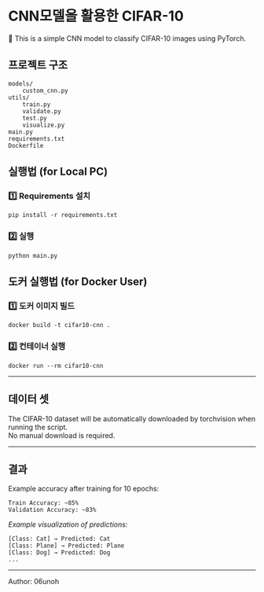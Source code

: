 # CNN모델을 활용한 CIFAR-10

📌 This is a simple CNN model to classify CIFAR-10 images using PyTorch.

## 프로젝트 구조

```
models/
    custom_cnn.py
utils/
    train.py
    validate.py
    test.py
    visualize.py
main.py
requirements.txt
Dockerfile
```

## 실행법 (for Local PC)

### 1️⃣ Requirements 설치

```
pip install -r requirements.txt
```

### 2️⃣ 실행

```
python main.py
```

## 도커 실행법 (for Docker User)

### 1️⃣ 도커 이미지 빌드

```
docker build -t cifar10-cnn .
```

### 2️⃣ 컨테이너 실행

```
docker run --rm cifar10-cnn
```

---

## 데이터 셋

The CIFAR-10 dataset will be automatically downloaded by torchvision when running the script.  
No manual download is required.

---

## 결과

Example accuracy after training for 10 epochs:

```
Train Accuracy: ~85%  
Validation Accuracy: ~83%
```

*Example visualization of predictions:*

```
[Class: Cat] → Predicted: Cat  
[Class: Plane] → Predicted: Plane  
[Class: Dog] → Predicted: Dog  
...
```

---
Author: 06unoh